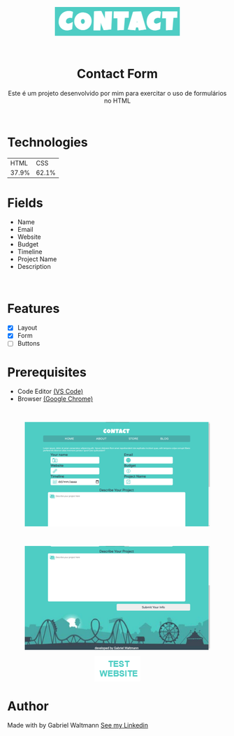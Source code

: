 <p align="center"><img align="center" src="images/logo.png"></img></p>

<br>

<h1 align="center" >Contact Form </h1>

<p align="center">Este é um projeto desenvolvido por mim para exercitar o uso de formulários no HTML</p>

<br>

# Technologies

<table align="center">
  <tr>
    <td>HTML</td>
    <td>CSS</td>

  </tr>
  <tr>
    <td>37.9%</td>
    <td>62.1%</td>

  </tr>
</table>


# Fields <!-- Campos -->
+ Name
+ Email
+ Website
+ Budget
+ Timeline
+ Project Name
+ Description

<br>

# Features
- [X] Layout
- [X] Form 
- [ ] Buttons 

# Prerequisites
- Code Editor <a href="https://code.visualstudio.com" >(VS Code)</a>
- Browser <a href="https://www.google.com/chrome/" >(Google Chrome)</a>
<br>

<figure><img align="center" src="images/readme/1.png"></img></figure>
<br>
<figure><img align="center" src="images/readme/2.png"></img></figure>

<a href="https://gabrielwaltmann.github.io/contact/" target="_blank"><p align="center"> <img align="center" src="images/readme/button.png"></p> </a>

# Author

<p> Made with by Gabriel Waltmann <a href="https://www.linkedin.com/in/gabriel-waltmann-236114232/">See my Linkedin</a>
